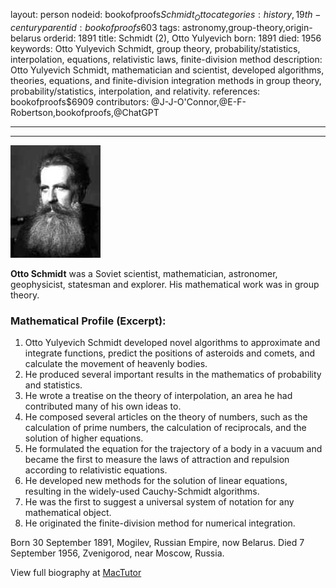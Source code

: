 layout: person
nodeid: bookofproofs$Schmidt_Otto
categories: history,19th-century
parentid: bookofproofs$603
tags: astronomy,group-theory,origin-belarus
orderid: 1891
title: Schmidt (2), Otto Yulyevich
born: 1891
died: 1956
keywords: Otto Yulyevich Schmidt, group theory, probability/statistics, interpolation, equations, relativistic laws, finite-division method
description: Otto Yulyevich Schmidt, mathematician and scientist, developed algorithms, theories, equations, and finite-division integration methods in group theory, probability/statistics, interpolation, and relativity.
references: bookofproofs$6909
contributors: @J-J-O'Connor,@E-F-Robertson,bookofproofs,@ChatGPT

---



---

![Schmidt_Otto.jpg](https://github.com/bookofproofs/bookofproofs.github.io/blob/main/_sources/_assets/images/portraits/Schmidt_Otto.jpg?raw=true)

**Otto  Schmidt** was a Soviet scientist, mathematician, astronomer, geophysicist, statesman and explorer. His mathematical work was in group theory.

### Mathematical Profile (Excerpt):
1. Otto Yulyevich Schmidt developed novel algorithms to approximate and integrate functions, predict the positions of asteroids and comets, and calculate the movement of heavenly bodies.
2. He produced several important results in the mathematics of probability and statistics.
3. He wrote a treatise on the theory of interpolation, an area he had contributed many of his own ideas to.
4. He composed several articles on the theory of numbers, such as the calculation of prime numbers, the calculation of reciprocals, and the solution of higher equations.
5. He formulated the equation for the trajectory of a body in a vacuum and became the first to measure the laws of attraction and repulsion according to relativistic equations.
6. He developed new methods for the solution of linear equations, resulting in the widely-used Cauchy-Schmidt algorithms.
7. He was the first to suggest a universal system of notation for any mathematical object.
8. He originated the finite-division method for numerical integration.

Born 30 September 1891, Mogilev, Russian Empire, now Belarus. Died 7 September 1956, Zvenigorod, near Moscow, Russia.

View full biography at [MacTutor](https://mathshistory.st-andrews.ac.uk/Biographies/Schmidt_Otto/)
